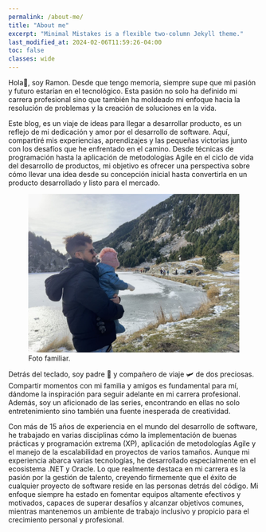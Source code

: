 ```yaml
---
permalink: /about-me/
title: "About me"
excerpt: "Minimal Mistakes is a flexible two-column Jekyll theme."
last_modified_at: 2024-02-06T11:59:26-04:00
toc: false
classes: wide
---
```

Hola🖖, soy Ramon. Desde que tengo memoria, siempre supe que mi pasión y futuro estarían en el tecnológico. Esta pasión no solo ha definido mi carrera profesional sino que también ha moldeado mi enfoque hacia la resolución de problemas y la creación de soluciones en la vida. 

Este blog, es un viaje de ideas para llegar a desarrollar producto, es un reflejo de mi dedicación y amor por el desarrollo de software. Aquí, compartiré mis experiencias, aprendizajes y las pequeñas victorias junto con los desafíos que he enfrentado en el camino. Desde técnicas de programación hasta la aplicación de metodologías Agile en el ciclo de vida del desarrollo de productos, mi objetivo es ofrecer una perspectiva sobre cómo llevar una idea desde su concepción inicial hasta convertirla en un producto desarrollado y listo para el mercado.

<figure>
	<a href="/assets/images/shared/me/aboutme.jpg"><img src="/assets/images/shared/me/aboutme.jpg"></a>
	<figcaption>Foto familiar.</figcaption>
</figure>

Detrás del teclado, soy padre 🦄 y compañero de viaje 🛩️ de dos preciosas. Compartir momentos con mi familia y amigos es fundamental para mí, dándome la inspiración para seguir adelante en mi carrera profesional. Además, soy un aficionado de las series, encontrando en ellas no solo entretenimiento sino también una fuente inesperada de creatividad.

Con más de 15 años de experiencia en el mundo del desarrollo de software, he trabajado en varias disciplinas cómo la implementación de buenas prácticas y programación extrema (XP), aplicación de metodologías Agile y el manejo de la escalabilidad en proyectos de varios tamaños. Aunque mi experiencia abarca varias tecnologías, he desarrollado especialmente en el ecosistema .NET y Oracle. Lo que realmente destaca en mi carrera es la pasión por la gestión de talento, creyendo firmemente que el éxito de cualquier proyecto de software reside en las personas detrás del código. Mi enfoque siempre ha estado en fomentar equipos altamente efectivos y motivados, capaces de superar desafíos y alcanzar objetivos comunes, mientras mantenemos un ambiente de trabajo inclusivo y propicio para el crecimiento personal y profesional.

